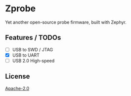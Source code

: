 Zprobe
==========

Yet another open-source probe firmware, built with Zephyr.

## Features / TODOs

- [ ] USB to SWD / JTAG
- [x] USB to UART
- [ ] USB 2.0 High-speed

## License

[Apache-2.0](LICENSE)
